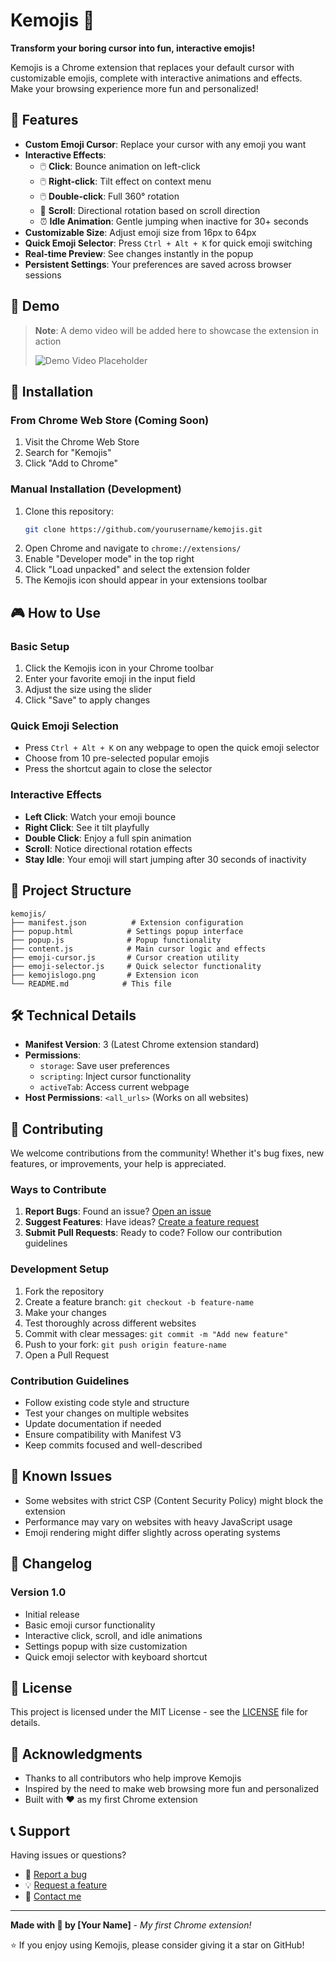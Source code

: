 # Kemojis 🎯

**Transform your boring cursor into fun, interactive emojis!**

Kemojis is a Chrome extension that replaces your default cursor with customizable emojis, complete with interactive animations and effects. Make your browsing experience more fun and personalized!

## 🌟 Features

- **Custom Emoji Cursor**: Replace your cursor with any emoji you want
- **Interactive Effects**: 
  - 🖱️ **Click**: Bounce animation on left-click
  - 🖱️ **Right-click**: Tilt effect on context menu
  - 🖱️ **Double-click**: Full 360° rotation
  - 📜 **Scroll**: Directional rotation based on scroll direction
  - ⏰ **Idle Animation**: Gentle jumping when inactive for 30+ seconds
- **Customizable Size**: Adjust emoji size from 16px to 64px
- **Quick Emoji Selector**: Press `Ctrl + Alt + K` for quick emoji switching
- **Real-time Preview**: See changes instantly in the popup
- **Persistent Settings**: Your preferences are saved across browser sessions

## 🎥 Demo

> **Note**: A demo video will be added here to showcase the extension in action
> 
> ![Demo Video Placeholder](demo-video-placeholder.gif)

## 🚀 Installation

### From Chrome Web Store (Coming Soon)
1. Visit the Chrome Web Store
2. Search for "Kemojis"
3. Click "Add to Chrome"

### Manual Installation (Development)
1. Clone this repository:
   ```bash
   git clone https://github.com/yourusername/kemojis.git
   ```
2. Open Chrome and navigate to `chrome://extensions/`
3. Enable "Developer mode" in the top right
4. Click "Load unpacked" and select the extension folder
5. The Kemojis icon should appear in your extensions toolbar

## 🎮 How to Use

### Basic Setup
1. Click the Kemojis icon in your Chrome toolbar
2. Enter your favorite emoji in the input field
3. Adjust the size using the slider
4. Click "Save" to apply changes

### Quick Emoji Selection
- Press `Ctrl + Alt + K` on any webpage to open the quick emoji selector
- Choose from 10 pre-selected popular emojis
- Press the shortcut again to close the selector

### Interactive Effects
- **Left Click**: Watch your emoji bounce
- **Right Click**: See it tilt playfully  
- **Double Click**: Enjoy a full spin animation
- **Scroll**: Notice directional rotation effects
- **Stay Idle**: Your emoji will start jumping after 30 seconds of inactivity

## 📁 Project Structure

```
kemojis/
├── manifest.json          # Extension configuration
├── popup.html            # Settings popup interface
├── popup.js              # Popup functionality
├── content.js            # Main cursor logic and effects
├── emoji-cursor.js       # Cursor creation utility
├── emoji-selector.js     # Quick selector functionality
├── kemojislogo.png       # Extension icon
└── README.md            # This file
```

## 🛠️ Technical Details

- **Manifest Version**: 3 (Latest Chrome extension standard)
- **Permissions**: 
  - `storage`: Save user preferences
  - `scripting`: Inject cursor functionality
  - `activeTab`: Access current webpage
- **Host Permissions**: `<all_urls>` (Works on all websites)

## 🤝 Contributing

We welcome contributions from the community! Whether it's bug fixes, new features, or improvements, your help is appreciated.

### Ways to Contribute

1. **Report Bugs**: Found an issue? [Open an issue](https://github.com/yourusername/kemojis/issues)
2. **Suggest Features**: Have ideas? [Create a feature request](https://github.com/yourusername/kemojis/issues)
3. **Submit Pull Requests**: Ready to code? Follow our contribution guidelines

### Development Setup

1. Fork the repository
2. Create a feature branch: `git checkout -b feature-name`
3. Make your changes
4. Test thoroughly across different websites
5. Commit with clear messages: `git commit -m "Add new feature"`
6. Push to your fork: `git push origin feature-name`
7. Open a Pull Request

### Contribution Guidelines

- Follow existing code style and structure
- Test your changes on multiple websites
- Update documentation if needed
- Ensure compatibility with Manifest V3
- Keep commits focused and well-described

## 🐛 Known Issues

- Some websites with strict CSP (Content Security Policy) might block the extension
- Performance may vary on websites with heavy JavaScript usage
- Emoji rendering might differ slightly across operating systems

## 📝 Changelog

### Version 1.0
- Initial release
- Basic emoji cursor functionality
- Interactive click, scroll, and idle animations
- Settings popup with size customization
- Quick emoji selector with keyboard shortcut

## 📄 License

This project is licensed under the MIT License - see the [LICENSE](LICENSE) file for details.

## 🙏 Acknowledgments

- Thanks to all contributors who help improve Kemojis
- Inspired by the need to make web browsing more fun and personalized
- Built with ❤️ as my first Chrome extension

## 📞 Support

Having issues or questions?
- 🐛 [Report a bug](https://github.com/yourusername/kemojis/issues)
- 💡 [Request a feature](https://github.com/yourusername/kemojis/issues)
- 📧 [Contact me](mailto:your.email@example.com)

---

**Made with 🎯 by [Your Name]** - *My first Chrome extension!*

⭐ If you enjoy using Kemojis, please consider giving it a star on GitHub!
